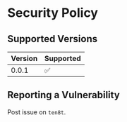 # Security Policy

## Supported Versions

| Version | Supported          |
|---------|--------------------|
| 0.0.1   | :white_check_mark: |

## Reporting a Vulnerability

Post issue on `ten8t`.
